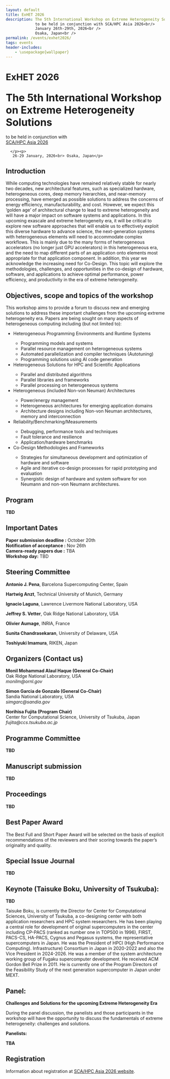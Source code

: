 ```yaml
---
layout: default
title: ExHET 2026 
description: The 5th International Workshop on Extreme Heterogeneity Solutions<br />
             to be held in conjunction with SCA/HPC Asia 2026<br/>
             January 26th-29th, 2026<br />
             Osaka, Japan<br />
permalink: /events/exhet2026/
tags: events
header-includes:
    - \usepackage{wallpaper}
---
```



<html><head><meta http-equiv="Content-Type" content="text/html; charset=UTF-8">
<title>ExHET 2026</title>

<link rel="stylesheet" href="./2026-01-26-ExHET-files/exhet2026.css" type="text/css">
</head>
<body>



<div class="header">
      <h1>ExHET 2026 </h1>
      <h2><font size="6">
The 5th International Workshop on Extreme Heterogeneity Solutions</font></h2>
      <p>to be held in conjunction with<br>
	      <a href="https://www.sca-hpcasia2026.jp">SCA/HPC Asia 2026</a>
      </p><p>

      </p><p>
       26-29 January, 2026<br> Osaka, Japan</p>
</div>

<div class="body">


<h2>Introduction</h2>
<p>
While computing technologies have remained relatively stable for nearly two decades, new architectural features, such as specialized hardware, 
heterogeneous cores, deep memory hierarchies, and near-memory processing, have emerged as possible solutions to address the concerns of energy efficiency, 
manufacturability, and cost. However, we expect this ‘golden age’ of architectural change to lead to extreme heterogeneity and will have a major impact on 
software systems and applications. In this upcoming exascale and extreme heterogeneity era, it will be critical to explore new software approaches that 
will enable us to effectively exploit this diverse hardware to advance science, the next-generation systems with heterogeneous elements will need to 
accommodate complex workflows. This is mainly due to the many forms of heterogeneous accelerators (no longer just GPU accelerators) in this heterogeneous 
era, and the need to map different parts of an application onto elements most appropriate for that application component. In addition, this year we 
acknowledge the increasing need for Co-Design. This topic will explore the methodologies, challenges, and opportunities in the co-design of hardware, 
software, and applications to achieve optimal performance, power efficiency, and productivity in the era of extreme heterogeneity.
</p>


<h2>Objectives, scope and topics of the workshop</h2>
<p>This workshop aims to provide a forum to discuss new and emerging solutions to address these important challenges from the 
upcoming extreme heterogeneity era. Papers are being sought on many aspects of heterogeneous computing including 
(but not limited to):</p>
            <ul>
		<li>Heterogeneous Programming Environments and Runtime Systems</li>
                <ul>
                    <li>Programming models and systems</li> 
		    <li>Parallel resource management on heterogeneous systems</li> 
                    <li>Automated parallelization and compiler techniques (Autotuning)</li>
		    <li>Programming solutions using AI code generation</li>
                </ul>  
		<li>Heterogeneous Solutions for HPC and Scientific Applications</li>
                <ul>
                    <li>Parallel and distributed algorithms</li> 
		    <li>Parallel libraries and frameworks</li> 
                    <li>Parallel processing on heterogeneous systems</li>
                </ul>
	        <li>Heterogeneous (included Non-von Neuman) Architectures</li>
                <ul>
                    <li>Power/energy management</li> 
		    <li>Heterogeneous architectures for emerging application domains</li> 
                    <li>Architecture designs including Non-von Neuman architectures, memory and interconnection</li>
                </ul>
                 <li>Reliability/Benchmarking/Measurements</li>
                <ul>
                    <li>Debugging, performance tools and techniques</li> 
		    <li>Fault tolerance and resilience</li> 
                    <li>Application/hardware benchmarks</li>
                </ul>
                <li>Co-Design Methodologies and Frameworks</li>
                <ul>
                    <li>Strategies for simultaneous development and optimization of hardware and software</li> 
		    <li>Agile and iterative co-design processes for rapid prototyping and evaluation</li> 
                    <li>Synergistic design of hardware and system software for von Neumann and non-von Neumann architectures.</li>
                </ul>
            </ul>


<h2>Program</h2>
<p> 
<strong>TBD</strong><br>
</p>

<h2>Important Dates</h2>
<p>
<strong>Paper submission deadline :</strong> October 20th<br>
<strong>Notification of acceptance :</strong> Nov 26th<br>
<strong>Camera-ready papers due :</strong> TBA<br>
<strong>Workshop day:</strong> TBD<br>
</p>


<h2>Steering Committee</h2>
<p>
<strong>Antonio J. Pena</strong>, Barcelona Supercomputing Center, Spain<br>
</p>
<p>
<strong>Hartwig Anzt</strong>, Technical University of Munich, Germany<br>
</p>
<p>
<strong>Ignacio Laguna</strong>, Lawrence Livermore National Laboratory, USA<br>
</p>
<p>
<strong>Jeffrey S. Vetter</strong>, Oak Ridge National Laboratory, USA<br>
</p>
<p>
<strong>Olivier Aumage</strong>, INRIA, France<br>
</p>
<p>
<strong>Sunita Chandrasekaran</strong>, University of Delaware, USA<br>
</p>
<p>
<strong>Toshiyuki Imamura</strong>, RIKEN, Japan<br>
</p>

<h2>Organizers (Contact us)</h2>

<p>
<strong>Monil Mohammad Alaul Haque (General Co-Chair)</strong><br>
Oak Ridge National Laboratory, USA<br>
<i>monilm@ornl.gov</i>
</p>
<p>
<strong>Simon Garcia de Gonzalo (General Co-Chair)</strong><br>
Sandia National Laboratory, USA<br>
<i>simgarc@sandia.gov</i>
</p>
<p>
<strong>Norihisa Fujita (Program Chair)</strong><br>
Center for Computational Science, University of Tsukuba, Japan<br>
<i>fujita@ccs.tsukuba.ac.jp</i>
</p>


<h2>Programme Committee</h2>
<strong>TBD</strong><br>
<!--
<ul>
<li><strong>Ali Akoglu</strong>, Arizona State University, USA</li>
<li><strong>Rabab Alomairy</strong>, Massachusetts Institute of Technology, USA</li>
<li><strong>Johannes Doerfert</strong>, Lawrence Livermore National Laboratory, USA</li>
<li><strong>Het Mankad</strong>, Carnegie Mellon University, USA</li>
<li><strong>Marc Gonzalez-Tallada</strong>, Universitat Politècnica de Catalunya, Spain</li>
<li><strong>Nikela Papadopoulou</strong>, University of Glasgow, UK</li>
<li><strong>Swaroop Pophale</strong>, Oak Ridge National Laboratory, USA</li>
<li><strong>William F. Godoy</strong>, Oak Ridge National Laboratory, USA</li>
<li><strong>Hiroyuki Takizawa</strong>, Tohoku University, Japan</li>
</ul>
-->


<h2>Manuscript submission</h2>
<strong>TBD</strong><br>
<!--
<p>
We invite submissions of original, unpublished research and experiential papers. 
Full papers should be between <strong>6 to 8</strong> pages in length, formatted according to 
the standard ACM two-column conference template. Additionally, we are introducing 
a short paper track for submissions up to <strong>3</strong> pages. ACM templates for both Microsoft 
Word and LaTeX can be accessed <a href="https://www.acm.org/publications/proceedings-template">here</a>. 
All paper submissions will be managed electronically via <a href="https://easychair.org/conferences/?conf=exhet25">EasyChair</a>.
</p>
-->


<h2>Proceedings</h2>
<strong>TBD</strong><br>
<!--
<p>
All accepted papers will be published in the ExHET-PPoPP Workshops 2024 proceedings by the ACM Digital Library. 
</p>
--> 

<h2>Best Paper Award</h2>
<p>
The Best Full and Short Paper Award will be selected on the basis of explicit recommendations of the reviewers and their scoring towards the paper’s originality and quality. 
</p> 

<h2>Special Issue Journal</h2>
<strong>TBD</strong><br>
<!--
<p>
Selected best papers of ExHET will be considered for publication in a special issue of the international journal  <a href="https://www.mdpi.com/journal/applsci/special_issues/3UWRR556BA">Applied Sciences (Heterogeneous Computing Solutions)</a> and <a href="https://www.sciencedirect.com/journal/future-generation-computer-systems/about/call-for-special-issues">FGCS (High-performance Computing Heterogeneous Systems and Subsystems)</a>
</p> 
-->


<h2><strong>Keynote (Taisuke Boku, University of Tsukuba):</strong></h2> <strong>TBD</strong>
<!--
<p>
Though neuromorphic computing systems have been demonstrated to have extremely low-power operation and are well-suited to edge deployment, there is also tremendous opportunity to leverage neuromorphic computers in future heterogeneous high performance computing environments.  In this talk, we will discuss potential use cases of neuromorphic systems in these future HPC environments, with a particular focus on applications in which neuromorphic may provide a key advantage.
</p>
-->
<p>
Taisuke Boku, is currently the Director for Center for Computational Sciences, University of Tsukuba, a co-designing center with both application researchers and HPC system researchers. He has been playing a central role for development of original supercomputers in the center including CP-PACS (ranked as number one in TOP500 in 1996), FIRST, PACS-CS, HA-PACS, Cygnus and Pegasus systems, the representative supercomputers in Japan. He was the President of HPCI (High Performance Computing). Infrastructure) Consortium in Japan in 2020-2022 and also the Vice President in 2024-2026. He was a member of the system architecture working group of Fugaku supercomputer development. He received ACM Gordon Bell Prize in 2011. He is currently one of the Program Directors of the Feasibility Study of the next generation supercomputer in Japan under MEXT.
</p>

<!--
<h2><strong>Invited Speaker (Allen D. Malony, University of Oregon):</strong></h2> <strong>Extreme Heterogeneity Demands Extreme Observability</strong>
<p>
The extreme heterogeneity era, coupled with strong interests in exascale and AI computing, will significantly increase the complexity of next-generation HPC systems, applications programming/optimization, workflow execution, power/energy management, and more.  Post-Moore computer architecture innovations are driving heterogeneity and hardware specialization, resulting in a diversity of processors, accelerators, memory, and interconnects.  While there is certainly opportunities to build more powerful HPC systems based on these technology advances, the operational complexity of the heterogeneous system as a whole could make
it challenging to achieve its full computational potential.  A proposition is presented in the talk that heterogeneity in future HPC systems will necessitate greater support for observability.  Indeed, a stronger argument will be made that observability should be an integral, comprehensive aspect of the systems design overall and that specific hardware and software dedicated to observability needs to be developed. The conclusion of this argument is that future HPC systems and the applications that run on them will not be able to deliver their full capabilities unless extreme observability is present.
</p>
<p>
Allen D. Malony is a Professor in the Department of Computer and Information Science (CIS) at the University of Oregon (UO) and the Director of the Oregon Advanced Computing Institute for Science and Society (OACISS).  Malony's research interests are in parallel computing, performance analysis, supercomputing, and computational science.  He has extensive experience in performance analysis of parallel systems and has developed performance evaluation tools for a variety of HPC machines.  In particular, Malony's research group develops the TAU Performance System (TM), a leading open source parallel performance tool suite in use by many academic, governmental, and industrial projects around the world.  He is CEO and Director of ParaTools, Inc., founded with Sameer Shende, who is the President and Director.  ParaTools specializes in performance engineering for high-performance computing (HPC).
</p>
-->


<h2><strong>Panel:</strong></h2> <strong>Challenges and Solutions for the upcoming Extreme Heterogeneity Era</strong>
<p>
During the panel discussion, the panelists and those participants in the workshop will have the opportunity to discuss the fundamentals of 
extreme heterogeneity: challenges and solutions.
</p>
<strong>Panelists:</strong>
<p>
<strong>TBA</strong>
</p>

<p>
</p><h2>Registration</h2>
<p> 
Information about registration at <a href="https://www.sca-hpcasia2026.jp">SCA/HPC Asia 2026 website</a>.
</p>
